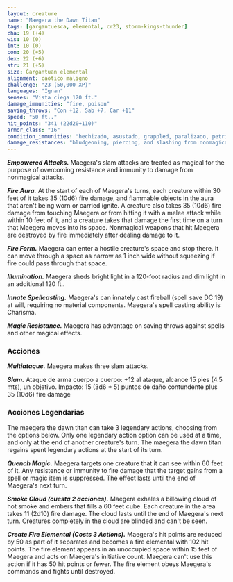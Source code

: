 ```yaml
---
layout: creature
name: "Maegera the Dawn Titan"
tags: [gargantuesca, elemental, cr23, storm-kings-thunder]
cha: 19 (+4)
wis: 10 (0)
int: 10 (0)
con: 20 (+5)
dex: 22 (+6)
str: 21 (+5)
size: Gargantuan elemental
alignment: caótico maligno
challenge: "23 (50,000 XP)"
languages: "Ignan"
senses: "Vista ciega 120 ft."
damage_immunities: "fire, poison"
saving_throws: "Con +12, Sab +7, Car +11"
speed: "50 ft.."
hit_points: "341 (22d20+110)"
armor_class: "16"
condition_immunities: "hechizado, asustado, grappled, paralizado, petrificado, envenenado, prone, restrained"
damage_resistances: "bludgeoning, piercing, and slashing from nonmagical weapons"
---
```


***Empowered Attacks.*** Maegera's slam attacks are treated as magical for the purpose of overcoming resistance and immunity to damage from nonmagical attacks.

***Fire Aura.*** At the start of each of Maegera's turns, each creature within 30 feet of it takes 35 (10d6) fire damage, and flammable objects in the aura that aren't being worn or carried ignite. A creature also takes 35 (10d6) fire damage from touching Maegera or from hitting it with a melee attack while within 10 feet of it, and a creature takes that damage the first time on a turn that Maegera moves into its space. Nonmagical weapons that hit Maegera are destroyed by fire immediately after dealing damage to it.

***Fire Form.*** Maegera can enter a hostile creature's space and stop there. It can move through a space as narrow as 1 inch wide without squeezing if fire could pass through that space.

***Illumination.*** Maegera sheds bright light in a 120-foot radius and dim light in an additional 120 ft..

***Innate Spellcasting.*** Maegera's can innately cast fireball (spell save DC 19) at will, requiring no material components. Maegera's spell casting ability is Charisma.

***Magic Resistance.*** Maegera has advantage on saving throws against spells and other magical effects.

### Acciones

***Multiataque.*** Maegera makes three slam attacks.

***Slam.*** Ataque de arma cuerpo a cuerpo: +12 al ataque, alcance 15 pies (4.5 mts), un objetivo. Impacto: 15 (3d6 + 5) puntos de daño contundente plus 35 (10d6) fire damage

### Acciones Legendarias

The maegera the dawn titan can take 3 legendary actions, choosing from the options below. Only one legendary action option can be used at a time, and only at the end of another creature's turn. The maegera the dawn titan regains spent legendary actions at the start of its turn.

***Quench Magic.*** Maegera targets one creature that it can see within 60 feet of it. Any resistence or immunity to fire damage that the target gains from a spell or magic item is suppressed.  The effect lasts until the end of Maegera's next turn.

***Smoke Cloud (cuesta 2 acciones).*** Maegera exhales a billowing cloud of hot smoke and embers that fills a 60 feet cube. Each creature in the area takes 11 (2d10) fire damage. The cloud lasts until the end of Maegera's next turn. Creatures completely in the cloud are blinded and can't be seen.

***Create Fire Elemental (Costs 3 Actions).*** Maegera's hit points are reduced by 50 as part of it separates and becomes a fire elemental with 102 hit points. The fire element appears in an unoccupied space within 15 feet of Maegera and acts on Maegera's initiative count. Maegera can't use this action if it has 50 hit points or fewer. The fire element obeys Maegera's commands and fights until destroyed.